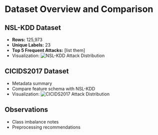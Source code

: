 # Dataset Overview and Comparison

## NSL-KDD Dataset
- **Rows:** 125,973
- **Unique Labels:** 23
- **Top 5 Frequent Attacks:** [list them]
- Visualization: ![NSL-KDD Attack Distribution](../plots/nsl_kdd_attack_dist.png)

## CICIDS2017 Dataset
- Metadata summary
- Compare feature schema with NSL-KDD
- Visualization: ![CICIDS2017 Attack Distribution](../plots/cicids_attack_dist.png)

## Observations
- Class imbalance notes
- Preprocessing recommendations
